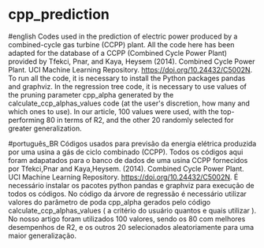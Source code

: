 # cpp_prediction
#english
Codes used in the prediction of electric power produced by a combined-cycle gas turbine (CCPP) plant.
All the code here has been adapted for the database of a CCPP (Combined Cycle Power Plant) provided by Tfekci, Pnar, and Kaya, Heysem (2014). Combined Cycle Power Plant. UCI Machine Learning Repository. https://doi.org/10.24432/C5002N.
To run all the code, it is necessary to install the Python packages pandas and graphviz.
In the regression tree code, it is necessary to use values of the pruning parameter cpp_alpha generated by the calculate_ccp_alphas_values code (at the user's discretion, how many and which ones to use). In our article, 100 values were used, with the top-performing 80 in terms of R2, and the other 20 randomly selected for greater generalization.

#português_BR
Códigos usados para previsão da energia elétrica produzida por uma usina a gás de ciclo combinado (CCPP).
Todos os códigos aqui foram adapatados para o banco de dados de uma usina CCPP fornecidos por Tfekci,Pnar and Kaya,Heysem. (2014). Combined Cycle Power Plant. UCI Machine Learning Repository. https://doi.org/10.24432/C5002N. 
É necessário instalar os pacotes python pandas e graphviz para execução de todos os códigos. 
No código da árvore de regressão é necessário utilizar valores do parâmetro de poda cpp_alpha gerados pelo código calculate_ccp_alphas_values ( a critério do usuário quantos e quais utilizar ). No nosso artigo foram utilizados 100 valores, sendo os 80 com melhores desempenhos de R2, e os outros 20 selecionados aleatoriamente para uma maior generalização.

